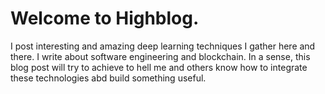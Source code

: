 # Welcome to  Highblog. 

I post interesting and amazing deep learning techniques I gather here and there.
I write about software engineering and blockchain. In a sense, this blog post will try to achieve to hell me 
and others know how to integrate these technologies abd build something useful. 
